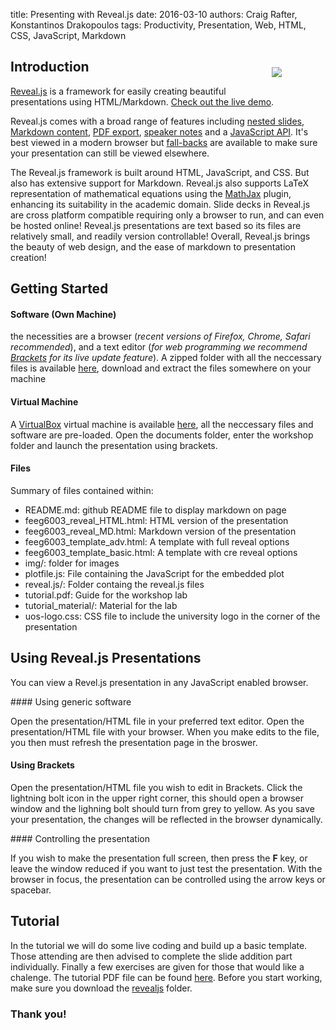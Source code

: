 title: Presenting with Reveal.js
date: 2016-03-10
authors: Craig Rafter, Konstantinos Drakopoulos
tags: Productivity, Presentation, Web, HTML, CSS, JavaScript, Markdown

<p align="center"><img src="{filename}/revealJS/reveal.png" align="right" style="margin: 2em 5em 2em 2em"/></p> 

## Introduction

[Reveal.js](https://github.com/hakimel/reveal.js/) is a framework for easily creating beautiful presentations using HTML/Markdown. [Check out the live demo](http://lab.hakim.se/reveal-js/).

Reveal.js comes with a broad range of features including [nested slides](https://github.com/hakimel/reveal.js#markup), [Markdown content](https://github.com/hakimel/reveal.js#markdown), [PDF export](https://github.com/hakimel/reveal.js#pdf-export), [speaker notes](https://github.com/hakimel/reveal.js#speaker-notes) and a [JavaScript API](https://github.com/hakimel/reveal.js#api). It's best viewed in a modern browser but [fall-backs](https://github.com/hakimel/reveal.js/wiki/Browser-Support) are available to make sure your presentation can still be viewed elsewhere.

The Reveal.js framework is built around HTML, JavaScript, and CSS. But also has extensive support for Markdown. Reveal.js also supports LaTeX representation of mathematical equations using the [MathJax](https://www.mathjax.org/) plugin, enhancing its suitability in the academic domain. Slide decks in Reveal.js are cross platform compatible requiring only a browser to run, and can even be hosted online! Reveal.js presentations are text based so its files are relatively small, and readily version controllable! Overall, Reveal.js brings the beauty of web design, and the ease of markdown to presentation creation!

## Getting Started

#### Software (Own Machine)
the necessities are a browser (*recent versions of Firefox, Chrome, Safari recommended*), and a text editor (*for web programming we recommend [Brackets](http://brackets.io/) for its live update feature*). A zipped folder with all the neccessary files is available [here]({filename}/revealJS/feeg6003_revealjs.zip), download and extract the files somewhere on your machine

#### Virtual Machine

A [VirtualBox](https://www.virtualbox.org/) virtual machine is available [here](http://www.southampton.ac.uk/~ngcmbits/virtualmachines/RevealJS-feeg6003.ova), all the neccessary files and software are pre-loaded. Open the documents folder, enter the workshop folder and launch the presentation using brackets.

#### Files

Summary of files contained within:

- README.md: github README file to display markdown on page
- feeg6003_reveal_HTML.html: HTML version of the presentation
- feeg6003_reveal_MD.html: Markdown version of the presentation
- feeg6003_template_adv.html: A template with full reveal options
- feeg6003_template_basic.html: A template with cre reveal options
- img/: folder for images
- plotfile.js: File containing the JavaScript for the embedded plot
- reveal.js/: Folder containg the reveal.js files
- tutorial.pdf: Guide for the workshop lab
- tutorial_material/: Material for the lab
- uos-logo.css: CSS file to include the university logo in the corner of the presentation

## Using Reveal.js Presentations

You can view a Revel.js presentation in any JavaScript enabled browser.

#### Using generic software

Open the presentation/HTML file in your preferred text editor. Open the presentation/HTML file with your browser. When you make edits to the file, you then must refresh the presentation page in the broswer.

#### Using Brackets

Open the presentation/HTML file you wish to edit in Brackets. Click the lightning bolt icon in the upper right corner, this should open a browser window and the lighning bolt should turn from grey to yellow. As you save your presentation, the changes will be reflected in the browser dynamically.

#### Controlling the presentation

If you wish to make the presentation full screen, then press the **F** key, or leave the window reduced if you want to just test the presentation. With the browser in focus, the presentation can be controlled using the arrow keys or spacebar.

## Tutorial

In the tutorial we will do some live coding and build up a basic template. Those attending are then advised to complete the slide addition part individually. Finally a few exercises are given for those that would like a chalenge. The tutorial PDF file can be found [here]({filename}/revealJS/tutorial.pdf). Before you start working, make sure you download the [revealjs]({filename}/revealJS/feeg6003_revealjs.zip) folder.

### Thank you!
